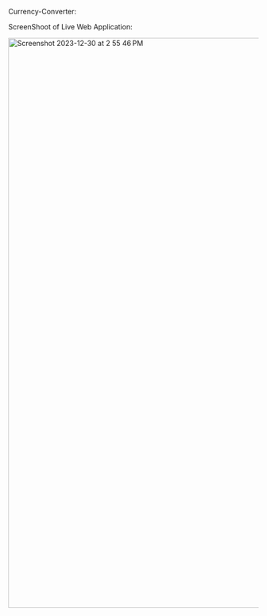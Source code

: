 Currency-Converter:

ScreenShoot of Live Web Application:

<img width="1149" alt="Screenshot 2023-12-30 at 2 55 46 PM" src="https://github.com/vishalyl02/currency-changes-backend/assets/67411296/d09bde83-9654-4b28-ad5b-f6263198a59a">
